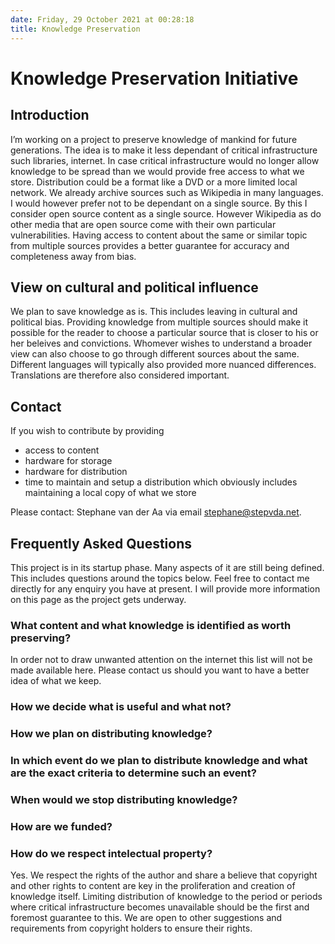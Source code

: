 ```yaml
---
date: Friday, 29 October 2021 at 00:28:18
title: Knowledge Preservation 
---
```


# Knowledge Preservation Initiative

## Introduction 
I’m working on a project to preserve knowledge of mankind for future generations.
The idea is to make it less dependant of critical infrastructure such libraries, internet.
In case critical infrastructure would no longer allow knowledge to be spread than we would provide free access to what we store.
Distribution could be a format like a DVD or a more limited local network.
We already archive sources such as Wikipedia in many languages. 
I would however prefer not to be dependant on a single source. By this I consider open source content as a single source. However Wikipedia as do other media that are open source come with their own particular vulnerabilities. Having access to content about the same or similar topic from multiple sources provides a better guarantee for accuracy and completeness away from bias.

## View on cultural and political influence
We plan to save knowledge as is. This includes leaving in cultural and political bias. Providing knowledge from multiple sources should make it possible for the reader to choose a particular source that is closer to his or her beleives and convictions. Whomever wishes to understand a broader view can also choose to go through different sources about the same. Different languages will typically also provided more nuanced differences. Translations are therefore also considered important.

## Contact
If you wish to contribute by providing
 - access to content
 - hardware for storage
 - hardware for distribution
 - time to maintain and setup a distribution which obviously includes maintaining a local copy of what we store  

Please contact:
Stephane van der Aa via email <stephane@stepvda.net>.  

## Frequently Asked Questions
This project is in its startup phase. Many aspects of it are still being defined. This includes questions around the topics below. Feel free to contact me directly for any enquiry you have at present. I will provide more information on this page as the project gets underway.  


### What content and what knowledge is identified as worth preserving?
In order not to draw unwanted attention on the internet this list will not be made available here. Please contact us should you want to have a better idea of what we keep.


### How we decide what is useful and what not?


### How we plan on distributing knowledge?


### In which event do we plan to distribute knowledge and what are the exact criteria to determine such an event?


### When would we stop distributing knowledge?


### How are we funded?


### How do we respect intelectual property?
Yes. We respect the rights of the author and share a believe that copyright and other rights to content are key in the proliferation and creation of knowledge itself. Limiting distribution of knowledge to the period or periods where critical infrastructure becomes unavailable should be the first and foremost guarantee to this. We are open to other suggestions and requirements from copyright holders to ensure their rights.


